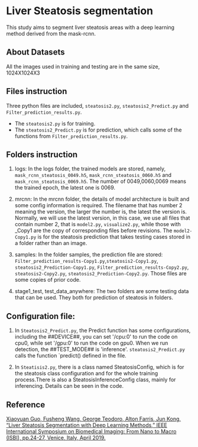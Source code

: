 # Liver Steatosis segmentation

This study aims to segment liver steatosis areas with a deep learning method derived from the mask-rcnn.

## About Datasets
All the images used in training and testing are in the same size, 1024X1024X3


## Files instruction
Three python files are included, `steatosis2.py`, `steatosis2_Predict.py` and `Filter_prediction_results.py`.

- The `steatosis2.py` is for training.
- The `steatosis2_Predict.py` is for prediction, which calls some of the functions from `Filter_prediction_results.py`.


## Folders instruction

1. logs: In the logs folder, the trained models are stored, namely, `mask_rcnn_steatosis_0049.h5`, `mask_rcnn_steatosis_0060.h5` and `mask_rcnn_steatosis_0069.h5`.
The number of 0049,0060,0069 means the trained epoch, the latest one is 0069.

2. mrcnn: In the mrcnn folder, the details of model architecture is built and some config information is required. The filename that has number 2 meaning the version, the larger the number is, the latest the version is. Normally, we will use the latest version, in this case, we use all files that contain number 2, that is `model2.py`, `visualize2.py`, while those with _Copy1 are the copy of corresponding files before revisions.  The `model2-Copy1.py` is for the steatosis prediction that takes testing cases stored in a folder rather than an image.

3. samples: In the folder samples, the prediction file are stored: `Filter_prediction_results-Copy1.py`,`steatosis2-Copy1.py`, `steatosis2_Prediction-Copy1.py`, `Filter_prediction_results-Copy2.py`, `steatosis2-Copy2.py`, `steatosis2_Prediction-Copy2.py`. Those files are some copies of prior code.


4. stage1_test, test_data_anywhere: The two folders are some testing data that can be used. They both for prediction of steatosis in folders.

## Configuration file:
1. In `Steatosis2_Predict.py`, the Predict function has some configurations, including the ##DEVICE##, you can set '/cpu:0' to run the code on cpu0, while set '/gpu:0' to run the code on gpu0. When we run detection, the ##TEST_MODE## is 'inference'. `steatosis2_Predict.py` calls the function  `predict() defined in the file.

2. In `Steatisis2.py`, there is a class named SteatosisConfig, which is for the steatosis class configuration and for the whole training process.There is also a SteatosisInferenceConfig class, mainly for inferencing. Details can be seen in the code.

## Reference
[Xiaoyuan Guo, Fusheng Wang, George Teodoro, Alton Farris, Jun Kong, “Liver Steatosis Segmentation with Deep Learning Methods,” IEEE International Symposium on Biomedical Imaging: From Nano to Macro (ISBI), pp.24-27, Venice, Italy, April 2019.](https://ieeexplore.ieee.org/document/8759600)

